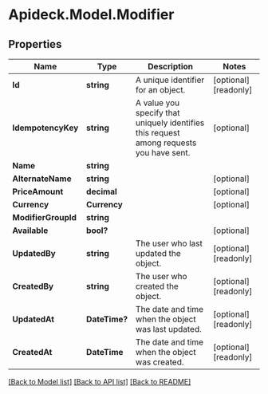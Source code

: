 # Apideck.Model.Modifier

## Properties

Name | Type | Description | Notes
------------ | ------------- | ------------- | -------------
**Id** | **string** | A unique identifier for an object. | [optional] [readonly] 
**IdempotencyKey** | **string** | A value you specify that uniquely identifies this request among requests you have sent. | [optional] 
**Name** | **string** |  | 
**AlternateName** | **string** |  | [optional] 
**PriceAmount** | **decimal** |  | [optional] 
**Currency** | **Currency** |  | [optional] 
**ModifierGroupId** | **string** |  | 
**Available** | **bool?** |  | [optional] 
**UpdatedBy** | **string** | The user who last updated the object. | [optional] [readonly] 
**CreatedBy** | **string** | The user who created the object. | [optional] [readonly] 
**UpdatedAt** | **DateTime?** | The date and time when the object was last updated. | [optional] [readonly] 
**CreatedAt** | **DateTime** | The date and time when the object was created. | [optional] [readonly] 

[[Back to Model list]](../README.md#documentation-for-models) [[Back to API list]](../README.md#documentation-for-api-endpoints) [[Back to README]](../README.md)

